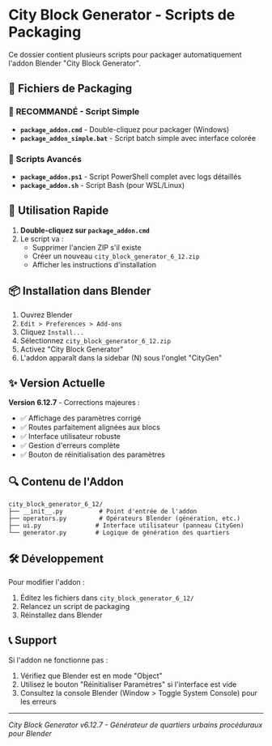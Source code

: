 # City Block Generator - Scripts de Packaging

Ce dossier contient plusieurs scripts pour packager automatiquement l'addon Blender "City Block Generator".

## 📁 Fichiers de Packaging

### 🎯 **RECOMMANDÉ - Script Simple**
- **`package_addon.cmd`** - Double-cliquez pour packager (Windows)
- **`package_addon_simple.bat`** - Script batch simple avec interface colorée

### 🔧 **Scripts Avancés**
- **`package_addon.ps1`** - Script PowerShell complet avec logs détaillés
- **`package_addon.sh`** - Script Bash (pour WSL/Linux)

## 🚀 Utilisation Rapide

1. **Double-cliquez sur `package_addon.cmd`**
2. Le script va :
   - Supprimer l'ancien ZIP s'il existe
   - Créer un nouveau `city_block_generator_6_12.zip`
   - Afficher les instructions d'installation

## 📦 Installation dans Blender

1. Ouvrez Blender
2. `Edit > Preferences > Add-ons`
3. Cliquez `Install...`
4. Sélectionnez `city_block_generator_6_12.zip`
5. Activez "City Block Generator"
6. L'addon apparaît dans la sidebar (N) sous l'onglet "CityGen"

## ✨ Version Actuelle

**Version 6.12.7** - Corrections majeures :
- ✅ Affichage des paramètres corrigé
- ✅ Routes parfaitement alignées aux blocs
- ✅ Interface utilisateur robuste
- ✅ Gestion d'erreurs complète
- ✅ Bouton de réinitialisation des paramètres

## 🔍 Contenu de l'Addon

```
city_block_generator_6_12/
├── __init__.py          # Point d'entrée de l'addon
├── operators.py         # Opérateurs Blender (génération, etc.)
├── ui.py               # Interface utilisateur (panneau CityGen)
└── generator.py        # Logique de génération des quartiers
```

## 🛠️ Développement

Pour modifier l'addon :
1. Éditez les fichiers dans `city_block_generator_6_12/`
2. Relancez un script de packaging
3. Réinstallez dans Blender

## 📞 Support

Si l'addon ne fonctionne pas :
1. Vérifiez que Blender est en mode "Object"
2. Utilisez le bouton "Réinitialiser Paramètres" si l'interface est vide
3. Consultez la console Blender (Window > Toggle System Console) pour les erreurs

---
*City Block Generator v6.12.7 - Générateur de quartiers urbains procéduraux pour Blender*
